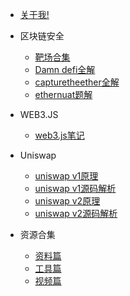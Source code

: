 * [关于我!](./docs/me.md)
  
* 区块链安全

  * [靶场合集](./docs/靶场合集.md)
  * [Damn defi全解](./docs/bachangwp/Damn-defi题解.md)
  * [capturetheether全解](./docs/bachangwp/capturetheether题解.md)
  * [ethernuat题解](./docs/bachangwp/ethernaut题解/Elevator.md)

* WEB3.JS

  * [web3.js笔记](./docs/web3-js.md)

* Uniswap

  * [uniswap v1原理](./docs/Defi/uniswap/uniswapv1原理.md)
  * [uniswap v1源码解析](./docs/Defi/uniswap/uniswapv1源码解析.md)
  * [uniswap v2原理](./docs/Defi/uniswap/uniswapv2原理.md)
  * [uniswap v2源码解析](./docs/Defi/uniswap/uniswapv2源码解析.md)
  
* 资源合集

  * [资料篇](./docs/一些优质资料.md)
  * [工具篇](./docs/一些好用的工具.md)
  * [视频篇](./docs/一些好用的工具.md)
